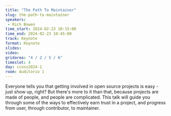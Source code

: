 ```yaml
---
title: "The Path To Maintainer"
slug: the-path-to-maintainer
speakers:
 - Rich Bowen
time_start: 2024-02-23 10:15:00
time_end: 2024-02-23 10:45:00
track: Keynote
format: Keynote
slides: 
video: 
gridarea: "4 / 2 / 5 / 6"
timeslot: 4
day: ccoss2024-1
room: Auditorio 1
---
```


Everyone tells you that getting involved in open source projects is easy - just show up, right? But there's more to it than that, because projects are made of people, and people are complicated. This talk will guide you through some of the ways to effectively earn trust in a project, and progress from user, through contributor, to maintainer.